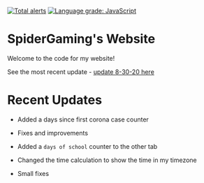 [![Total alerts](https://img.shields.io/lgtm/alerts/g/SpiderGamin/SpiderGamin.github.io.svg?logo=lgtm&logoWidth=18)](https://lgtm.com/projects/g/SpiderGamin/SpiderGamin.github.io/alerts/)
[![Language grade: JavaScript](https://img.shields.io/lgtm/grade/javascript/g/SpiderGamin/SpiderGamin.github.io.svg?logo=lgtm&logoWidth=18)](https://lgtm.com/projects/g/SpiderGamin/SpiderGamin.github.io/context:javascript)

# SpiderGaming's Website
Welcome to the code for my website!

See the most recent update - [update 8-30-20 here](https://spidergamin.github.io?l=site-8-30-20)

# Recent Updates
- Added a days since first corona case counter
- Fixes and improvements

- Added a `days of school` counter to the other tab
- Changed the time calculation to show the time in my timezone
- Small fixes